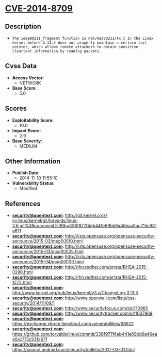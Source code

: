 
# [CVE-2014-8709](http://git.kernel.org/?p=linux/kernel/git/torvalds/linux-2.6.git%3Ba=commit%3Bh=338f977f4eb441e69bb9a46eaa0ac715c931a67f)

## Description

- `The ieee80211_fragment function in net/mac80211/tx.c in the Linux kernel before 3.13.5 does not properly maintain a certain tail pointer, which allows remote attackers to obtain sensitive cleartext information by reading packets.`

## Cvss Data

- **Access Vector**:
  - NETWORK
- **Base Score**:
  - 5.0

## Scores

- **Exploitability Score**:
  - 10.0
- **Impact Score**:
  - 2.9
- **Base Severity**:
  - MEDIUM

## Other Information

- **Publish Date**:
  - 2014-11-10 11:55:10
- **Vulnerability Status**:
  - Modified

## References

- **security@opentext.com**: http://git.kernel.org/?p=linux/kernel/git/torvalds/linux-2.6.git%3Ba=commit%3Bh=338f977f4eb441e69bb9a46eaa0ac715c931a67f
- **security@opentext.com**: http://lists.opensuse.org/opensuse-security-announce/2015-03/msg00010.html
- **security@opentext.com**: http://lists.opensuse.org/opensuse-security-announce/2015-03/msg00025.html
- **security@opentext.com**: http://lists.opensuse.org/opensuse-security-announce/2015-04/msg00000.html
- **security@opentext.com**: http://rhn.redhat.com/errata/RHSA-2015-0290.html
- **security@opentext.com**: http://rhn.redhat.com/errata/RHSA-2015-1272.html
- **security@opentext.com**: http://www.kernel.org/pub/linux/kernel/v3.x/ChangeLog-3.13.5
- **security@opentext.com**: http://www.openwall.com/lists/oss-security/2014/11/09/1
- **security@opentext.com**: http://www.securityfocus.com/bid/70965
- **security@opentext.com**: http://www.securitytracker.com/id/1037968
- **security@opentext.com**: https://exchange.xforce.ibmcloud.com/vulnerabilities/98922
- **security@opentext.com**: https://github.com/torvalds/linux/commit/338f977f4eb441e69bb9a46eaa0ac715c931a67f
- **security@opentext.com**: https://source.android.com/security/bulletin/2017-03-01.html
